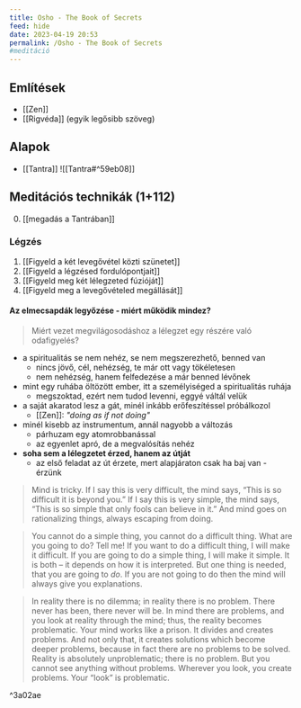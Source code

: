 ```yaml
---
title: Osho - The Book of Secrets
feed: hide
date: 2023-04-19 20:53
permalink: /Osho - The Book of Secrets
#meditáció
---
```


## Említések

- [[Zen]]
- [[Rigvéda]] (egyik legősibb szöveg)

## Alapok

- [[Tantra]] ![[Tantra#^59eb08]]
## Meditációs technikák (1+112)

000. [[megadás a Tantrában]]

### Légzés

001. [[Figyeld a két levegővétel közti szünetet]]
002. [[Figyeld a légzésed fordulópontjait]]
003. [[Figyeld meg két lélegzeted fúzióját]]
004. [[Figyeld meg a levegővételed megállását]]

#### Az elmecsapdák legyőzése - miért működik mindez?

> Miért vezet megvilágosodáshoz a lélegzet egy részére való odafigyelés?

- a spiritualitás se nem nehéz, se nem megszerezhető, benned van
	- nincs jövő, cél, nehézség, te már ott vagy tökéletesen
	- nem nehézség, hanem felfedezése a már benned lévőnek
- mint egy ruhába öltözött ember, itt a személyiséged a spiritualitás ruhája
	- megszoktad, ezért nem tudod levenni, eggyé váltál velük
- a saját akaratod lesz a gát, minél inkább erőfeszítéssel próbálkozol
	- [[Zen]]: *"doing as if not doing"*
- minél kisebb az instrumentum, annál nagyobb a változás
	- párhuzam egy atomrobbanással
	- az egyenlet apró, de a megvalósítás nehéz
- **soha sem a lélegzetet érzed, hanem az útját**
	- az első feladat az út érzete, mert alapjáraton csak ha baj van - érzünk

> Mind is tricky. If I say this is very difficult, the mind says, “This is so difficult it is beyond you.” If I say this is very simple, the mind says, “This is so simple that only fools can believe in it.” And mind goes on rationalizing things, always escaping from doing.

> You cannot do a simple thing, you cannot do a difficult thing. What are you going to do? Tell me! If you want to do a difficult thing, I will make it difficult. If you are going to do a simple thing, I will make it simple. It is both – it depends on how it is interpreted. But one thing is needed, that you are going to _do_. If you are not going to do then the mind will always give you explanations.

> In reality there is no dilemma; in reality there is no problem. There never has been, there never will be. In mind there are problems, and you look at reality through the mind; thus, the reality becomes problematic. Your mind works like a prison. It divides and creates problems. And not only that, it creates solutions which become deeper problems, because in fact there are no problems to be solved. Reality is absolutely unproblematic; there is no problem. But you cannot see anything without problems. Wherever you look, you create problems. Your “look” is problematic.

^3a02ae

